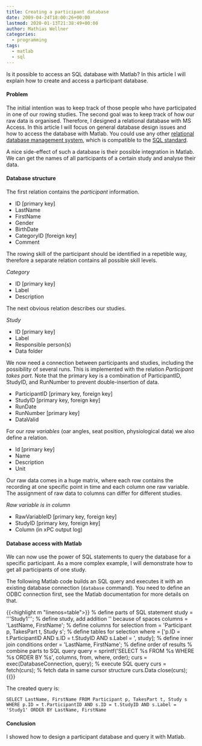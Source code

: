 ```yaml
---
title: Creating a participant database
date: 2009-04-24T18:00:26+00:00
lastmod: 2020-01-13T21:38:49+00:00
author: Mathias Wellner
categories:
  - programming
tags:
  - matlab
  - sql
---
```

Is it possible to access an SQL database with Matlab? In this article I will explain how to create and access a participant database.
<!--more-->

#### Problem

The initial intention was to keep track of those people who have participated in one of our rowing studies. The second goal was to keep track of how our raw data is organised. Therefore, I designed a relational database with MS Access. In this article I will focus on general database design issues and how to access the database with Matlab. You could use any other [relational database management system](http://en.wikipedia.org/wiki/Relational_database_management_system), which is compatible to the [SQL standard](http://en.wikipedia.org/wiki/SQL).

A nice side-effect of such a database is their possible integration in Matlab. We can get the names of all participants of a certain study and analyse their data.

#### Database structure

The first relation contains the _participant_ information.

  * ID [primary key]
  * LastName
  * FirstName
  * Gender
  * BirthDate
  * CategoryID [foreign key]
  * Comment

The rowing skill of the participant should be identified in a repetible way, therefore a separate relation contains all possible skill levels.

_Category_

  * ID [primary key]
  * Label
  * Description

The next obvious relation describes our studies.

_Study_

  * ID [primary key]
  * Label
  * Responsible person(s)
  * Data folder

We now need a connection between participants and studies, including the possibility of several runs. This is implemented with the relation _Participant takes part_. Note that the primary key is a combination of ParticipantID, StudyID, and RunNumber to prevent double-insertion of data.

  * ParticipantID [primary key, foreign key]
  * StudyID [primary key, foreign key]
  * RunDate
  * RunNumber [primary key]
  * DataValid

For our _raw variables_ (oar angles, seat position, physiological data) we also define a relation.

  * Id [primary key]
  * Name
  * Description
  * Unit

Our raw data comes in a huge matrix, where each row contains the recording at one specific point in time and each column one raw variable. The assignment of raw data to columns can differ for different studies.

_Raw variable is in column_

  * RawVariableID [primary key, foreign key]
  * StudyID [primary key, foreign key]
  * Column (in xPC output log)

#### Database access with Matlab

We can now use the power of SQL statements to query the database for a specific participant. As a more complex example, I will demonstrate how to get all participants of one study.

The following Matlab code builds an SQL query and executes it with an existing database connection (`database` command). You need to define an ODBC connection first, see the Matlab documentation for more details on that.

{{<highlight m "linenos=table">}}
% define parts of SQL statement
study = '''Study1'''; % define study, add addition '' because of spaces
columns = 'LastName, FirstName'; % define columns for selection
from = 'Participant p, TakesPart t, Study s'; % define tables for selection
where = ['p.ID = t.ParticipantID AND s.ID = t.StudyID AND s.Label = ', study]; % define inner join conditions
order = 'LastName, FirstName'; % define order of results
% combine parts to SQL query
query = sprintf('SELECT %s FROM %s WHERE %s ORDER BY %s', columns, from, where, order);
curs = exec(DatabaseConnection, query); % execute SQL query
curs = fetch(curs); % fetch data in same cursor structure
curs.Data
close(curs);
{{</highlight>}}

The created query is:

`SELECT LastName, FirstName FROM Participant p, TakesPart t, Study s WHERE p.ID = t.ParticipantID AND s.ID = t.StudyID AND s.Label = 'Study1' ORDER BY LastName, FirstName`

#### Conclusion

I showed how to design a participant database and query it with Matlab.
